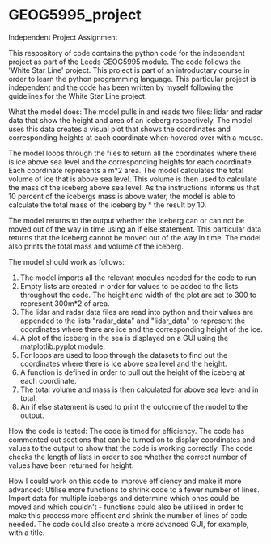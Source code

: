 # GEOG5995_project
Independent Project Assignment

This respository of code contains the python code for the independent project as part of the Leeds GEOG5995 module. The code follows the 'White Star Line' project. This project is part of an introductary course in order to learn the python programming language. This particular project is independent and the code has been written by myself following the guidelines for the White Star Line project.

What the model does:
The model pulls in and reads two files: lidar and radar data that show the height and area of an iceberg respectively. The model uses this data creates a visual plot that shows the coordinates and corresponding heights at each coordinate when hovered over with a mouse. 

The model loops through the files to return all the coordinates where there is ice above sea level and the corresponding heights for each coordinate. Each coordinate represents a m*2 area. The model calculates the total volume of ice that is above sea level. This volume is then used to calculate the mass of the iceberg above sea level. As the instructions informs us that 10 percent of the icebergs mass is above water, the model is able to calculate the total mass of the iceberg by * the result by 10. 

The model returns to the output whether the iceberg can or can not be moved out of the way in time using an if else statement. This particular data returns that the iceberg cannot be moved out of the way in time. The model also prints the total mass and volume of the iceberg. 

The model should work as follows:

1. The model imports all the relevant modules needed for the code to run
2. Empty lists are created in order for values to be added to the lists throughout the code. The height and width of the plot are set to 300 to represent 300m*2 of area.
3. The lidar and radar data files are read into python and their values are appended to the lists "radar_data" and "lidar_data" to represent the coordinates where there are ice and the corresponding height of the ice.
4. A plot of the iceberg in the sea is displayed on a GUI using the matplotlib.pyplot module. 
5. For loops are used to loop through the datasets to find out the coordinates where there is ice above sea level and the height.
6. A function is defined in order to pull out the height of the iceberg at each coordinate.
7. The total volume and mass is then calculated for above sea level and in total.
8. An if else statement is used to print the outcome of the model to the output.

How the code is tested:
The code is timed for efficiency.
The code has commented out sections that can be turned on to display coordinates and values to the output to show that the code is working correctly.
The code checks the length of lists in order to see whether the correct number of values have been returned for height.

How I could work on this code to improve efficiency and make it more advanced:
Utilise more functions to shrink code to a fewer number of lines.
Import data for multiple icebergs and determine which ones could be moved and which couldn't - functions could also be utilised in order to make this process more efficent and shrink the number of lines of code needed.
The code could also create a more advanced GUI, for example, with a title. 


